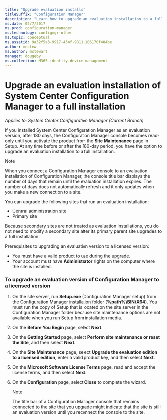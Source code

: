 ```yaml
---
title: "Upgrade evaluation installs"
titleSuffix: "Configuration Manager"
description: "Learn how to upgrade an evaluation installation to a full installation of System Center Configuration Manager."
ms.date: 02/7/2017
ms.prod: configuration-manager
ms.technology: configmgr-other
ms.topic: conceptual
ms.assetid: 9a32f5a3-9917-434f-9811-106170f404be
author: mestew
ms.author: mstewart
manager: dougeby
ms.collection: M365-identity-device-management
---
```

# Upgrade an evaluation installation of System Center Configuration Manager to a full installation

*Applies to: System Center Configuration Manager (Current Branch)*

If you installed System Center Configuration Manager as an evaluation version, after 180 days, the Configuration Manager console becomes read-only until you activate the product from the **Site Maintenance** page in Setup. At any time before or after the 180-day period, you have the option to upgrade an evaluation installation to a full installation.  

> [!NOTE]  
>  When you connect a Configuration Manager console to an evaluation installation of Configuration Manager, the console title bar displays the number of days that remain until the evaluation installation expires. The number of days does not automatically refresh and it only updates when you make a new connection to a site.  

 You can upgrade the following sites that run an evaluation installation:  

-   Central administration site  
-   Primary site  

Because secondary sites are not treated as evaluation installations, you do not need to modify a secondary site after its primary parent site upgrades to a full installation.  

Prerequisites to upgrading an evaluation version to a licensed version:  

-   You must have a valid product to use during the upgrade.  
-   Your account must have **Administrator** rights on the computer where the site is installed.  

### To upgrade an evaluation version of Configuration Manager to a licensed version  

1.  On the site server, run **Setup.exe** (Configuration Manager setup) from the Configuration Manager installation folder (**%path%\BIN\X64**). You must run the copy of Setup that is located on the site server in the Configuration Manager folder because site maintenance options are not available when you run Setup from installation media.  
2.  On the **Before You Begin** page, select **Next**.  
3.  On the **Getting Started** page, select **Perform site maintenance or reset the Site**, and then select **Next**.  
4.  On the **Site Maintenance** page, select **Upgrade the evaluation edition to a licensed edition**, enter a valid product key, and then select **Next**.  
5.  On the **Microsoft Software License Terms** page, read and accept the license terms, and then select **Next**.  
6.  On the **Configuration** page, select **Close** to complete the wizard.  

    > [!NOTE]  
    >  The title bar of a Configuration Manager console that remains connected to the site that you upgrade might indicate that the site is still an evaluation version until you reconnect the console to the site.  
